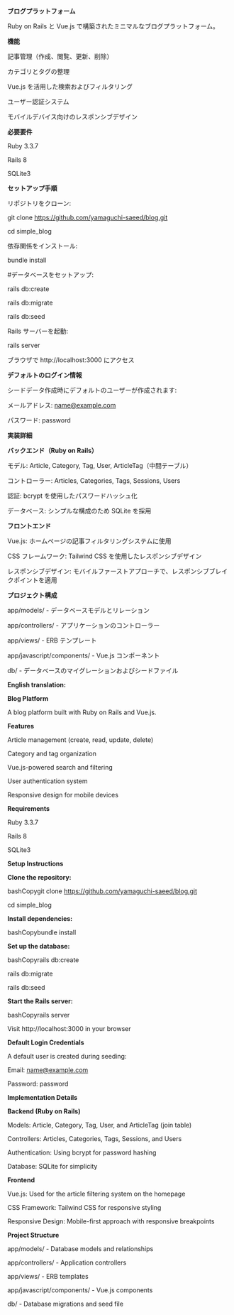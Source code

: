 **ブログプラットフォーム**

Ruby on Rails と Vue.js で構築されたミニマルなブログプラットフォーム。



**機能**

記事管理（作成、閲覧、更新、削除）

カテゴリとタグの整理

Vue.js を活用した検索およびフィルタリング

ユーザー認証システム

モバイルデバイス向けのレスポンシブデザイン



**必要要件**

Ruby 3.3.7

Rails 8

SQLite3


**セットアップ手順**

リポジトリをクローン:

git clone https://github.com/yamaguchi-saeed/blog.git

cd simple_blog


依存関係をインストール:

bundle install

#データベースをセットアップ:

rails db:create

rails db:migrate

rails db:seed


Rails サーバーを起動:

rails server

ブラウザで http://localhost:3000 にアクセス

**デフォルトのログイン情報**

シードデータ作成時にデフォルトのユーザーが作成されます:

メールアドレス: name@example.com

パスワード: password

**実装詳細**

**バックエンド（Ruby on Rails）**

モデル: Article, Category, Tag, User, ArticleTag（中間テーブル）

コントローラー: Articles, Categories, Tags, Sessions, Users

認証: bcrypt を使用したパスワードハッシュ化

データベース: シンプルな構成のため SQLite を採用

**フロントエンド**

Vue.js: ホームページの記事フィルタリングシステムに使用

CSS フレームワーク: Tailwind CSS を使用したレスポンシブデザイン

レスポンシブデザイン: モバイルファーストアプローチで、レスポンシブブレイクポイントを適用


**プロジェクト構成**

app/models/ - データベースモデルとリレーション

app/controllers/ - アプリケーションのコントローラー

app/views/ - ERB テンプレート

app/javascript/components/ - Vue.js コンポーネント

db/ - データベースのマイグレーションおよびシードファイル





**English translation:**

**Blog Platform**

A blog platform built with Ruby on Rails and Vue.js.

**Features**

Article management (create, read, update, delete)

Category and tag organization

Vue.js-powered search and filtering

User authentication system

Responsive design for mobile devices


**Requirements**

Ruby 3.3.7

Rails 8

SQLite3

**Setup Instructions**

**Clone the repository:**

bashCopygit clone https://github.com/yamaguchi-saeed/blog.git

cd simple_blog

**Install dependencies:**

bashCopybundle install


**Set up the database:**

bashCopyrails db:create

rails db:migrate

rails db:seed

**Start the Rails server:**

bashCopyrails server

Visit http://localhost:3000 in your browser

**Default Login Credentials**

A default user is created during seeding:

Email: name@example.com

Password: password

**Implementation Details**

**Backend (Ruby on Rails)**

Models: Article, Category, Tag, User, and ArticleTag (join table)

Controllers: Articles, Categories, Tags, Sessions, and Users

Authentication: Using bcrypt for password hashing

Database: SQLite for simplicity

**Frontend**

Vue.js: Used for the article filtering system on the homepage

CSS Framework: Tailwind CSS for responsive styling

Responsive Design: Mobile-first approach with responsive breakpoints


**Project Structure**

app/models/ - Database models and relationships

app/controllers/ - Application controllers

app/views/ - ERB templates

app/javascript/components/ - Vue.js components

db/ - Database migrations and seed file
